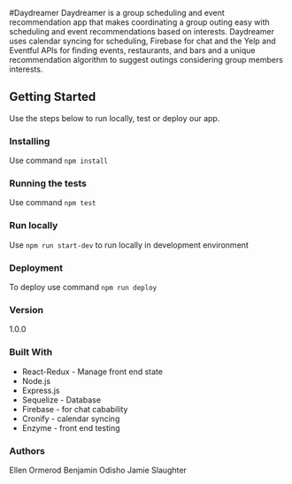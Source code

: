 #Daydreamer
Daydreamer is a group scheduling and event recommendation app that makes coordinating a group outing easy with scheduling and event recommendations based on interests. Daydreamer uses calendar syncing for scheduling, Firebase for chat and the Yelp and Eventful APIs for finding events, restaurants, and bars and a unique recommendation algorithm to suggest outings considering group members interests.

## Getting Started
Use the steps below to run locally, test or deploy our app.

### Installing
Use command 
`npm install`

### Running the tests
Use command 
`npm test`

### Run locally
Use `npm run start-dev` to run locally in development environment

### Deployment
To deploy use command 
`npm run deploy`

### Version
1.0.0

### Built With
* React-Redux - Manage front end state
* Node.js 
* Express.js
* Sequelize - Database
* Firebase - for chat cabability
* Cronify - calendar syncing
* Enzyme - front end testing


### Authors
Ellen Ormerod
Benjamin Odisho
Jamie Slaughter